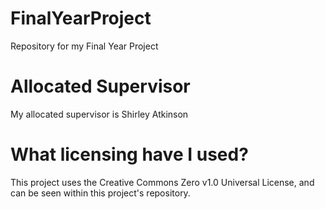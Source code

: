 # FinalYearProject
Repository for my Final Year Project

# Allocated Supervisor
My allocated supervisor is Shirley Atkinson

# What licensing have I used?
This project uses the Creative Commons Zero v1.0 Universal License, and can be seen within this project's repository.
